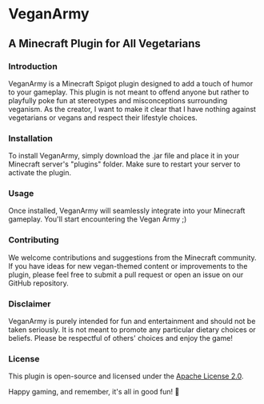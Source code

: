 # VeganArmy

## A Minecraft Plugin for All Vegetarians



### Introduction

VeganArmy is a Minecraft Spigot plugin designed to add a touch of humor to your gameplay. This plugin is not meant to offend anyone but rather to playfully poke fun at stereotypes and misconceptions surrounding veganism. As the creator, I want to make it clear that I have nothing against vegetarians or vegans and respect their lifestyle choices.

### Installation

To install VeganArmy, simply download the .jar file and place it in your Minecraft server's "plugins" folder. Make sure to restart your server to activate the plugin.

### Usage

Once installed, VeganArmy will seamlessly integrate into your Minecraft gameplay. You'll start encountering the Vegan  Army ;)

### Contributing

We welcome contributions and suggestions from the Minecraft community. If you have ideas for new vegan-themed content or improvements to the plugin, please feel free to submit a pull request or open an issue on our GitHub repository.

### Disclaimer

VeganArmy is purely intended for fun and entertainment and should not be taken seriously. It is not meant to promote any particular dietary choices or beliefs. Please be respectful of others' choices and enjoy the game!

### License

This plugin is open-source and licensed under the [Apache License 2.0](LICENSE).

Happy gaming, and remember, it's all in good fun! 🌱
